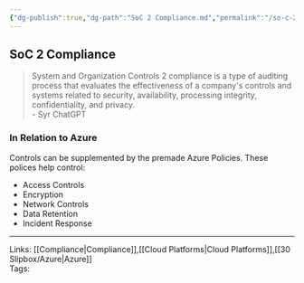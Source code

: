 ```yaml
---
{"dg-publish":true,"dg-path":"SoC 2 Compliance.md","permalink":"/so-c-2-compliance/","tags":["notes"]}
---
```



## SoC 2 Compliance

> System and Organization Controls 2 compliance is a type of auditing process that evaluates the effectiveness of a company's controls and systems related to security, availability, processing integrity, confidentiality, and privacy.  
> \- Syr ChatGPT

### In Relation to Azure

Controls can be supplemented by the premade Azure Policies. These polices help control:

- Access Controls
- Encryption
- Network Controls
- Data Retention
- Incident Response

---

Links: [[Compliance\|Compliance]],[[Cloud Platforms\|Cloud Platforms]],[[30 Slipbox/Azure\|Azure]]  
Tags:
